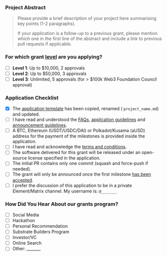 ### Project Abstract

> Please provide a brief description of your project here summarising key points (1-2 paragraphs).
>
> If your application is a follow-up to a previous grant, please mention which one in the first line of the abstract and include a link to previous pull requests if applicable.

### For which grant [level](https://github.com/w3f/Grants-Program#level_slider-levels) are you applying?

- [ ] **Level 1**:  Up to $10,000, 2 approvals
- [ ] **Level 2**:  Up to $50,000, 3 approvals
- [ ] **Level 3**:  Unlimited, 5 approvals (for > $100k Web3 Foundation Council approval)

### Application Checklist

- [x] The [application template](https://github.com/w3f/Grants-Program/blob/master/applications/application-template.md) has been copied, renamed ( `project_name.md`) and updated.
- [ ] I have read and understood the [FAQs](https://github.com/w3f/Grants-Program/blob/master/docs/faq.md), [application guidelines](https://github.com/w3f/Grants-Program/blob/master/docs/grant_guidelines_per_category.md) and [announcement guidelines](https://github.com/w3f/Grants-Program/blob/master/docs/announcement-guidelines.md).
- [ ] A BTC, Ethereum (USDT/USDC/DAI) or Polkadot/Kusama (aUSD) address for the payment of the milestones is provided inside the application.
- [ ] I have read and acknowledge the [terms and conditions](https://github.com/w3f/Grants-Program/blob/master/docs/T&Cs.md).
- [ ] The software delivered for this grant will be released under an open-source license specified in the application.
- [ ] The initial PR contains only one commit (squash and force-push if needed).
- [ ] The grant will only be announced once the first milestone [has been accepted](https://github.com/w3f/Grant-Milestone-Delivery#process).
- [ ] I prefer the discussion of this application to be in a private Element/Matrix channel. My username is: ``@_______``

### How Did You Hear About our grants program?

- [ ] Social Media
- [ ] Hackathon
- [ ] Personal Recommendation
- [ ] Substrate Builders Program
- [ ] Investor/VC
- [ ] Online Search
- [ ] Other: _______
